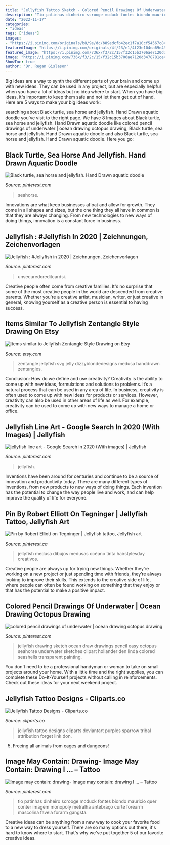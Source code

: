 ```yaml
---
title: "Jellyfish Tattoo Sketch - Colored Pencil Drawings Of Underwater"
description: "Tio patinhas dinheiro scrooge mcduck fontes biondo mauricio quer conter imagem monopoly metralha antebraço curte forearm mascolina favela forarm gangsta"
date: "2022-11-17"
categories:
- "ideas"
tags: ["ideas"]
images:
- "https://i.pinimg.com/originals/b8/9e/dc/b89edcfb42ec1f7a10cf54567c84bf7b.jpg"
featuredImage: "https://i.pinimg.com/originals/4f/23/e1/4f23e104ea69e499d382443b67859efb.png"
featured_image: "https://i.pinimg.com/736x/f3/2c/15/f32c15b3706ae7120d3478781ce4d76d--jellyfish-tattoo-simple-jellyfish-drawing.jpg"
image: "https://i.pinimg.com/736x/f3/2c/15/f32c15b3706ae7120d3478781ce4d76d--jellyfish-tattoo-simple-jellyfish-drawing.jpg"
ShowToc: true
author: "Dr. Regan Gislason"
---
```



Big Ideas are a way to synth the different parts of your brain and come up with new ideas. They can be used in any project, but are especially helpful when you have a lot of ideas but no idea where to start. When you have big ideas, it's important to keep them safe and not let them get out of hand. Here are 5 ways to make your big ideas work: 

	

		
searching about Black turtle, sea horse and jellyfish. Hand Drawn aquatic doodle you've visit to the right page. We have 8 Images about Black turtle, sea horse and jellyfish. Hand Drawn aquatic doodle like colored pencil drawings of underwater | ocean drawing octopus drawing, Black turtle, sea horse and jellyfish. Hand Drawn aquatic doodle and also Black turtle, sea horse and jellyfish. Hand Drawn aquatic doodle. Here you go:
		
    
## Black Turtle, Sea Horse And Jellyfish. Hand Drawn Aquatic Doodle

<img loading=lazy src="https://i.pinimg.com/736x/ac/02/7c/ac027c8188fcd6eb472f5e59f3a59e5c--jellyfish-zentangles.jpg" onerror="this.onerror=null;this.src='https://tse1.mm.bing.net/th?id=OIP.mqB14bZirpKg6lPUbH8UogHaHa&amp;pid=15.1';" alt="Black turtle, sea horse and jellyfish. Hand Drawn aquatic doodle">

_Source: pinterest.com_

>seahorse. 

	

Innovations are what keep businesses afloat and allow for growth. They come in all shapes and sizes, but the one thing they all have in common is that they are always changing. From new technologies to new ways of doing things, innovation is a constant force in business.

    
## Jellyfish : #Jellyfish In 2020 | Zeichnungen, Zeichenvorlagen

<img loading=lazy src="https://i.pinimg.com/originals/b8/9e/dc/b89edcfb42ec1f7a10cf54567c84bf7b.jpg" onerror="this.onerror=null;this.src='https://tse4.mm.bing.net/th?id=OIP.gLCTzMzJVWMbJro7jSNvOQHaKg&amp;pid=15.1';" alt="Jellyfish : #Jellyfish in 2020 | Zeichnungen, Zeichenvorlagen">

_Source: pinterest.com_

>unsecuredcreditcardsi. 

	

Creative people often come from creative families. It's no surprise that some of the most creative people in the world are descended from creative parents. Whether you're a creative artist, musician, writer, or just creative in general, knowing yourself as a creative person is essential to having success.

    
## Items Similar To Jellyfish Zentangle Style Drawing On Etsy

<img loading=lazy src="https://img0.etsystatic.com/012/1/5463246/il_570xN.465601750_tacl.jpg" onerror="this.onerror=null;this.src='https://tse2.mm.bing.net/th?id=OIP.1XLd_b0IBl6Os_y2YwbSUgHaJw&amp;pid=15.1';" alt="Items similar to Jellyfish Zentangle Style Drawing on Etsy">

_Source: etsy.com_

>zentangle jellyfish svg jelly dizzyblondedesigns medusa handdrawn zentangles. 

	

Conclusion: How do we define and use creativity?
Creativity is the ability to come up with new ideas, formulations and solutions to problems. It’s a natural process that can be used in any area of life. In business, creativity is often used to come up with new ideas for products or services. However, creativity can also be used in other areas of life as well. For example, creativity can be used to come up with new ways to manage a home or office.

    
## Jellyfish Line Art - Google Search In 2020 (With Images) | Jellyfish

<img loading=lazy src="https://i.pinimg.com/originals/4f/23/e1/4f23e104ea69e499d382443b67859efb.png" onerror="this.onerror=null;this.src='https://tse3.mm.bing.net/th?id=OIP.cuB6JbJBu-I0rcY-RUkyDAAAAA&amp;pid=15.1';" alt="jellyfish line art - Google Search in 2020 (With images) | Jellyfish">

_Source: pinterest.com_

>jellyfish. 

	

Inventions have been around for centuries and continue to be a source of innovation and productivity today. There are many different types of inventions, from new products to new ways of doing things. Each invention has the potential to change the way people live and work, and can help improve the quality of life for everyone.

    
## Pin By Robert Elliott On Tegninger | Jellyfish Tattoo, Jellyfish Art

<img loading=lazy src="https://i.pinimg.com/736x/f3/2c/15/f32c15b3706ae7120d3478781ce4d76d--jellyfish-tattoo-simple-jellyfish-drawing.jpg" onerror="this.onerror=null;this.src='https://tse2.mm.bing.net/th?id=OIP.DwTT8-kzJhzTZkeZSe-gBAHaLe&amp;pid=15.1';" alt="Pin by Robert Elliott on Tegninger | Jellyfish tattoo, Jellyfish art">

_Source: pinterest.ca_

>jellyfish medusa dibujos medusas océano tinta hairstylesday creativos. 

	

Creative people are always up for trying new things. Whether they’re working on a new project or just spending time with friends, they’re always looking to improve their skills. This extends to the creative side of life, where people can often be found working on something that they enjoy or that has the potential to make a positive impact.

    
## Colored Pencil Drawings Of Underwater | Ocean Drawing Octopus Drawing

<img loading=lazy src="https://i.pinimg.com/736x/84/99/a6/8499a6007a91ad9d88326b826c6ee44c.jpg" onerror="this.onerror=null;this.src='https://tse2.mm.bing.net/th?id=OIP.5P5OgWh5-XYK6XIv_c_yBwHaKe&amp;pid=15.1';" alt="colored pencil drawings of underwater | ocean drawing octopus drawing">

_Source: pinterest.com_

>jellyfish drawing sketch ocean draw drawings pencil easy octopus seahorse underwater sketches clipart hollander den linda colored seashells transparent painting. 

	

You don't need to be a professional handyman or woman to take on small projects around your home. With a little time and the right supplies, you can complete these Do-It-Yourself projects without calling in reinforcements. Check out these ideas for your next weekend project.

    
## Jellyfish Tattoo Designs - Cliparts.co

<img loading=lazy src="http://cliparts.co/cliparts/8TE/6Rq/8TE6Rqzzc.jpg" onerror="this.onerror=null;this.src='https://tse1.mm.bing.net/th?id=OIP.CCjFijU_SK29lDNZAqrJmgHaJ_&amp;pid=15.1';" alt="Jellyfish Tattoo Designs - Cliparts.co">

_Source: cliparts.co_

>jellyfish tattoo designs cliparts deviantart purples sparrow tribal attribution forget link don. 

	

5. Freeing all animals from cages and dungeons!

    
## Image May Contain: Drawing- Image May Contain: Drawing I … – Tattoo

<img loading=lazy src="https://i.pinimg.com/736x/dd/10/51/dd1051375addddf85c2777e77115a503.jpg" onerror="this.onerror=null;this.src='https://tse1.mm.bing.net/th?id=OIP.aE51b3N8yWCP9ZUnpXS-eQHaJQ&amp;pid=15.1';" alt="Image may contain: drawing- Image may contain: drawing I … – Tattoo">

_Source: pinterest.com_

>tio patinhas dinheiro scrooge mcduck fontes biondo mauricio quer conter imagem monopoly metralha antebraço curte forearm mascolina favela forarm gangsta. 

	

Creative ideas can be anything from a new way to cook your favorite food to a new way to dress yourself. There are so many options out there, it's hard to know where to start. That's why we've put together 5 of our favorite creative ideas.

